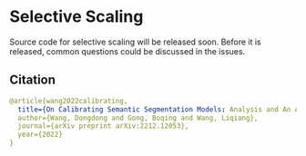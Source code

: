 # Selective Scaling
Source code for selective scaling will be released soon. Before it is released, common questions could be discussed in the issues.

## Citation
```yaml
@article{wang2022calibrating,
  title={On Calibrating Semantic Segmentation Models: Analysis and An Algorithm},
  author={Wang, Dongdong and Gong, Boqing and Wang, Liqiang},
  journal={arXiv preprint arXiv:2212.12053},
  year={2022}
}
```
